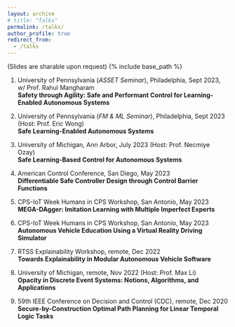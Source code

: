 ```yaml
---
layout: archive
# title: "Talks"
permalink: /talks/
author_profile: true
redirect_from:
  - /talks
---
```

(Slides are sharable upon request)
{% include base_path %}

1. University of Pennsylvania (*ASSET Seminar*), Philadelphia, Sept 2023, w/ Prof. Rahul Mangharam  
**Safety through Agility: Safe and Performant Control for Learning-Enabled Autonomous Systems** 

1. University of Pennsylvania (*FM & ML Seminar*), Philadelphia, Sept 2023 (Host: Prof. Eric Wong)  
**Safe Learning-Enabled Autonomous Systems** 

1. University of Michigan, Ann Arbor, July 2023 (Host: Prof. Necmiye Ozay)  
**Safe Learning-Based Control for Autonomous Systems**  

1. American Control Conference, San Diego, May 2023  
**Differentiable Safe Controller Design through Control Barrier Functions**  

1. CPS-IoT Week Humans in CPS Workshop, San Antonio, May 2023  
**MEGA-DAgger: Imitation Learning with Multiple Imperfect Experts**  

1. CPS-IoT Week Humans in CPS Workshop, San Antonio, May 2023  
**Autonomous Vehicle Education Using a Virtual Reality Driving Simulator**  

1. RTSS Explainability Workshop, remote, Dec 2022  
**Towards Explainability in Modular Autonomous Vehicle Software**  

1. University of Michigan, remote, Nov 2022 (Host: Prof. Max Li)  
**Opacity in Discrete Event Systems: Notions, Algorithms, and Applications**  

1. 59th IEEE Conference on Decision and Control (CDC), remote, Dec 2020  
**Secure-by-Construction Optimal Path Planning for Linear Temporal Logic Tasks**  